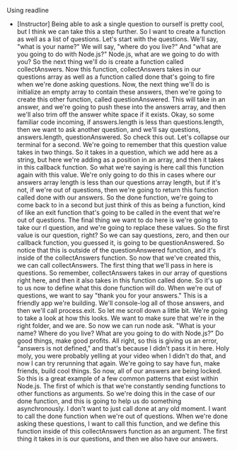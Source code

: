 Using readline
- [Instructor] Being able to ask a single question to ourself is pretty cool, but I think we can take this a step further. So I want to create a function as well as a list of questions. Let's start with the questions. We'll say, "what is your name?" We will say, "where do you live?" And "what are you going to do with Node.js?" Node.js, what are we going to do with you? So the next thing we'll do is create a function called collectAnswers. Now this function, collectAnswers takes in our questions array as well as a function called done that's going to fire when we're done asking questions. Now, the next thing we'll do is initialize an empty array to contain these answers, then we're going to create this other function, called questionAnswered. This will take in an answer, and we're going to push these into the answers array, and then we'll also trim off the answer white space if it exists. Okay, so some familiar code incoming, if answers.length is less than questions.length, then we want to ask another question, and we'll say questions, answers.length, questionAnswered. So check this out. Let's collapse our terminal for a second. We're going to remember that this question value takes in two things. So it takes in a question, which we add here as a string, but here we're adding as a position in an array, and then it takes in this callback function. So what we're saying is here call this function again with this value. We're only going to do this in cases where our answers array length is less than our questions array length, but if it's not, if we're out of questions, then we're going to return this function called done with our answers. So the done function, we're going to come back to in a second but just think of this as being a function, kind of like an exit function that's going to be called in the event that we're out of questions. The final thing we want to do here is we're going to take our rl question, and we're going to replace these values. So the first value is our question, right? So we can say questions, zero, and then our callback function, you guessed it, is going to be questionAnswered. So notice that this is outside of the questionAnswered function, and it's inside of the collectAnswers function. So now that we've created this, we can call collectAnswers. The first thing that we'll pass in here is questions. So remember, collectAnswers takes in our array of questions right here, and then it also takes in this function called done. So it's up to us now to define what this done function will do. When we're out of questions, we want to say "thank you for your answers." This is a friendly app we're building. We'll console-log all of those answers, and then we'll call process.exit. So let me scroll down a little bit. We're going to take a look at how this looks. We want to make sure that we're in the right folder, and we are. So now we can run node ask. "What is your name? Where do you live? What are you going to do with Node.js?" Do good things, make good profits. All right, so this is giving us an error, "answers is not defined," and that's because I didn't pass it in here. Holy moly, you were probably yelling at your video when I didn't do that, and now I can try rerunning that again. We're going to say have fun, make friends, build cool things. So now, all of our answers are being locked. So this is a great example of a few common patterns that exist within Node.js. The first of which is that we're constantly sending functions to other functions as arguments. So we're doing this in the case of our done function, and this is going to help us do something asynchronously. I don't want to just call done at any old moment. I want to call the done function when we're out of questions. When we're done asking these questions, I want to call this function, and we define this function inside of this collectAnswers function as an argument. The first thing it takes in is our questions, and then we also have our answers.